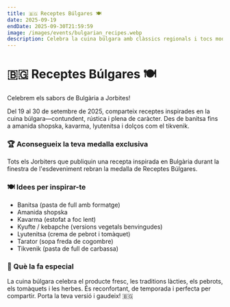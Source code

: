 ```yaml
---
title: 🇧🇬 Receptes Búlgares 🍽️
date: 2025-09-19
endDate: 2025-09-30T21:59:59
image: /images/events/bulgarian_recipes.webp
description: Celebra la cuina búlgara amb clàssics regionals i tocs moderns
---
```


# 🇧🇬 Receptes Búlgares 🍽️

Celebrem els sabors de Bulgària a Jorbites!

Del 19 al 30 de setembre de 2025, comparteix receptes inspirades en la cuina búlgara—contundent, rústica i plena de caràcter. Des de banitsa fins a amanida shopska, kavarma, lyutenitsa i dolços com el tikvenik.

### 🏆 Aconsegueix la teva medalla exclusiva

Tots els Jorbiters que publiquin una recepta inspirada en Bulgària durant la finestra de l'esdeveniment rebran la medalla de Receptes Búlgares.

### 🍽️ Idees per inspirar-te

- Banitsa (pasta de full amb formatge)
- Amanida shopska
- Kavarma (estofat a foc lent)
- Kyufte / kebapche (versions vegetals benvingudes)
- Lyutenitsa (crema de pebrot i tomàquet)
- Tarator (sopa freda de cogombre)
- Tikvenik (pasta de full de carbassa)

### 🌿 Què la fa especial

La cuina búlgara celebra el producte fresc, les traditions làcties, els pebrots, els tomàquets i les herbes. És reconfortant, de temporada i perfecta per compartir. Porta la teva versió i gaudeix! 🇧🇬
